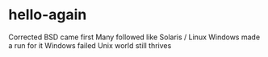 # hello-again
Corrected 
BSD came first
Many followed like Solaris / Linux
Windows made a run for it
Windows failed
Unix world still thrives
